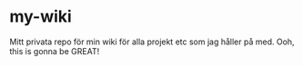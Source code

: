 # my-wiki
Mitt privata repo för min wiki för alla projekt etc som jag håller på med. Ooh, this is gonna be GREAT!
